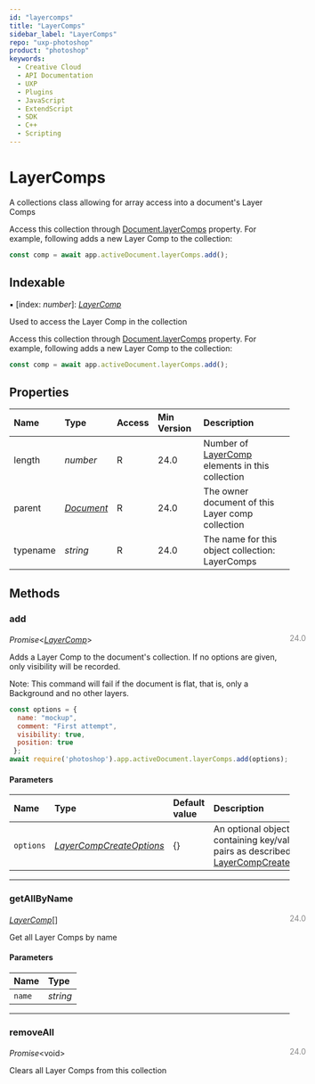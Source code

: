 ```yaml
---
id: "layercomps"
title: "LayerComps"
sidebar_label: "LayerComps"
repo: "uxp-photoshop"
product: "photoshop"
keywords:
  - Creative Cloud
  - API Documentation
  - UXP
  - Plugins
  - JavaScript
  - ExtendScript
  - SDK
  - C++
  - Scripting
---
```


# LayerComps

A collections class allowing for array access into a document's Layer Comps

Access this collection through [Document.layerComps](/ps_reference/classes/document/#layercomps) property. For example,
following adds a new Layer Comp to the collection:

```javascript
const comp = await app.activeDocument.layerComps.add();
```

## Indexable

▪ [index: *number*]: [*LayerComp*](/ps_reference/classes/layercomp/)

Used to access the Layer Comp in the collection

Access this collection through [Document.layerComps](/ps_reference/classes/document/#layercomps) property. For example,
following adds a new Layer Comp to the collection:

```javascript
const comp = await app.activeDocument.layerComps.add();
```

## Properties

| Name | Type | Access | Min Version | Description |
| :------ | :------ | :------ | :------ | :------ |
| length | *number* | R | 24.0 | Number of [LayerComp](/ps_reference/classes/layercomp/) elements in this collection |
| parent | [*Document*](/ps_reference/classes/document/) | R | 24.0 | The owner document of this Layer comp collection |
| typename | *string* | R | 24.0 | The name for this object collection: LayerComps |

## Methods

### add
<span class="minversion" style="display: block; margin-bottom: -1em; margin-left: 36em; float:left; opacity:0.5;">24.0</span>

*Promise*<[*LayerComp*](/ps_reference/classes/layercomp/)\>

Adds a Layer Comp to the document's collection. If no options are given, only visibility will be recorded.

Note: This command will fail if the document is flat, that is, only a Background and no other layers.

```javascript
const options = { 
  name: "mockup",
  comment: "First attempt",
  visibility: true,
  position: true
 };
await require('photoshop').app.activeDocument.layerComps.add(options);
```

#### Parameters

| Name | Type | Default value | Description |
| :------ | :------ | :------ | :------ |
| `options` | [*LayerCompCreateOptions*](/ps_reference/objects/createoptions/layercompcreateoptions/) | {} | An optional object literal containing key/value pairs as described by [LayerCompCreateOptions](/ps_reference/objects/createoptions/layercompcreateoptions/) |

___

### getAllByName
<span class="minversion" style="display: block; margin-bottom: -1em; margin-left: 36em; float:left; opacity:0.5;">24.0</span>

[*LayerComp*](/ps_reference/classes/layercomp/)[]

Get all Layer Comps by name

#### Parameters

| Name | Type |
| :------ | :------ |
| `name` | *string* |

___

### removeAll
<span class="minversion" style="display: block; margin-bottom: -1em; margin-left: 36em; float:left; opacity:0.5;">24.0</span>

*Promise*<void\>

Clears all Layer Comps from this collection

